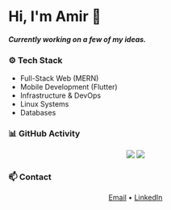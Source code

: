 # Hi, I'm Amir 👋


##### Currently working on a few of my ideas.





### ⚙️ Tech Stack

- Full-Stack Web (MERN)  
- Mobile Development (Flutter)  
- Infrastructure & DevOps  
- Linux Systems  
- Databases


### 📊 GitHub Activity

<p align="center">
  <img src="https://github-readme-stats.vercel.app/api?username=amirusername&show_icons=true&theme=dark" />
  <img src="https://github-readme-stats.vercel.app/api/top-langs/?username=amirusername&layout=compact&theme=dark" />
</p>



### 📫 Contact

<p align="center">
  <a href="mailto:youremail@example.com">Email</a> • 
  <a href="https://linkedin.com/in/yourlinkedin">LinkedIn</a>
</p>

